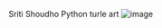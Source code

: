 Sriti Shoudho Python turle art
![image](https://user-images.githubusercontent.com/77534968/227896498-b0bf7b39-c435-4766-88f8-6d09632c1d85.png)
